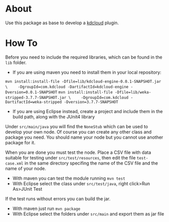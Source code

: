 # About

Use this package as base to develop a [kdcloud](http:///github.com/vispax/kd-cloud) plugin.

# How To

Before you need to include the required libraries, which can be found in the `lib` folder.
+ If you are using maven you need to install them in your local repository:

`mvn install:install-file -Dfile=lib/kdcloud-engine-0.0.1-SNAPSHOT.jar \`
`	 -DgroupId=com.kdcloud -DartifactId=kdcloud-engine -Dversion=0.0.1-SNAPSHOT`
`mvn install:install-file -Dfile=lib/weka-stripped-3.7.7-SNAPSHOT.jar \`
`	 -DgroupId=com.kdcloud -DartifactId=weka-stripped -Dversion=3.7.7-SNAPSHOT`

+ If you are using Eclipse instead, create a project and include them in the build path, along with the JUnit4 library

Under `src/main/java` you will find the `NoneStub` which can be used to develop your own node. Of course you can create any other class and package you need. You should name your node but you cannot use another package for it.

When you are done you must test the node. Place a CSV file with data suitable for testing under `src/test/resources`, then edit the file `test-case.xml` in the same directory specifing the name of the CSV file and the name of your node.
+ With maven you can test the module running `mvn test`
+ With Eclipse select the class under `src/test/java`, right click>Run As>JUnit Test

If the test runs without errors you can build the jar.
+ With maven just run `mvn package`
+ With Eclipse select the folders under `src/main` and export them as jar file

